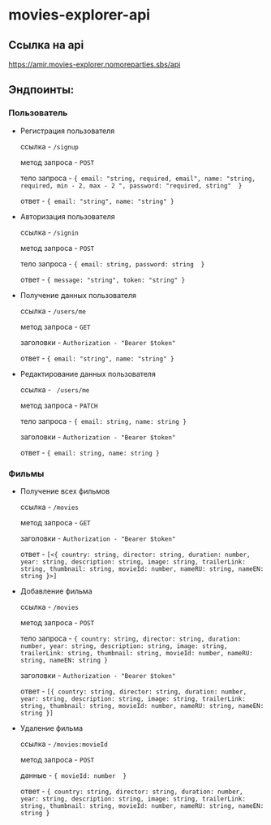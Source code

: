 # movies-explorer-api



## Ссылка на api

https://amir.movies-explorer.nomoreparties.sbs/api



## Эндпоинты:


### Пользователь

* Регистрация пользователя

  ссылка - ``` /signup ```

  метод запроса - ``` POST ```

  тело запроса - ``` { email: "string, required, email", name: "string, required, min - 2, max - 2 ", password: "required, string"  } ```

  ответ - ``` { email: "string", name: "string" } ```

* Авторизация пользователя

  ссылка - ``` /signin ``` 

  метод запроса - ``` POST ```

  тело запроса - ``` { email: string, password: string  } ```

  ответ - ``` { message: "string", token: "string" } ```

* Получение данных пользователя

  ссылка - ``` /users/me ``` 

  метод запроса - ``` GET ```

  заголовки - ``` Authorization - "Bearer $token" ```

  ответ - ``` { email: "string", name: "string" } ```

* Редактирование данных пользователя

  ссылка - ``` /users/me``` 

  метод запроса - ``` PATCH ```

  тело запроса - ``` { email: string, name: string } ```

  заголовки - ``` Authorization - "Bearer $token" ```

  ответ - ``` { email: string, name: string } ```


### Фильмы

* Получение всех фильмов

  ссылка - ``` /movies ``` 

  метод запроса - ``` GET ```

  заголовки - ``` Authorization - "Bearer $token" ```

  ответ - ``` [<{ country: string, director: string, duration: number, year: string, description: string, image: string, trailerLink: string, thumbnail: string, movieId: number, nameRU: string, nameEN: string }>] ```

* Добавление фильма

  ссылка - ``` /movies ``` 

  метод запроса - ``` POST ```

  тело запроса - ``` { country: string, director: string, duration: number, year: string, description: string, image: string, trailerLink: string, thumbnail: string, movieId: number, nameRU: string, nameEN: string } ```

  заголовки - ``` Authorization - "Bearer $token" ```

  ответ - ``` [{ country: string, director: string, duration: number, year: string, description: string, image: string, trailerLink: string, thumbnail: string, movieId: number, nameRU: string, nameEN: string }] ```

* Удаление фильма

  ссылка - ``` /movies:movieId ``` 

  метод запроса - ``` POST ```

  данные - ``` { movieId: number  } ```

  ответ - ``` { country: string, director: string, duration: number, year: string, description: string, image: string, trailerLink: string, thumbnail: string, movieId: number, nameRU: string, nameEN: string } ```
